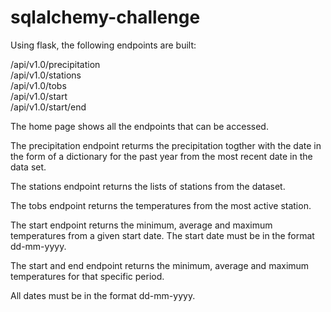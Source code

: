 # sqlalchemy-challenge

Using flask, the following endpoints are built:

/api/v1.0/precipitation<br/>
/api/v1.0/stations<br/>
/api/v1.0/tobs<br/>
/api/v1.0/start<br/>
/api/v1.0/start/end

The home page shows all the endpoints that can be accessed.

The precipitation endpoint returms the precipitation togther with the date in the form of a dictionary for the past year from the most recent date in the data set.

The stations endpoint returns the lists of stations from the dataset.

The tobs endpoint returns the temperatures from the most active station.

The start endpoint returns the minimum, average and maximum temperatures from a given start date. The start date must be in the format dd-mm-yyyy. 

The start and end endpoint returns the minimum, average and maximum temperatures for that specific period. 

All dates must be in the format dd-mm-yyyy.

